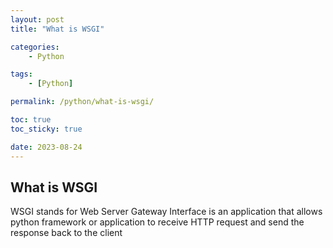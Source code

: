 ```yaml
---
layout: post
title: "What is WSGI"

categories:
    - Python

tags:
    - [Python]

permalink: /python/what-is-wsgi/

toc: true
toc_sticky: true

date: 2023-08-24
---
```


## What is WSGI

WSGI stands for Web Server Gateway Interface is an application that allows python framework or application to receive HTTP request and send the response back to the client
